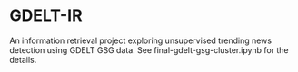 # GDELT-IR
An information retrieval project exploring unsupervised trending news detection using GDELT GSG data.
See final-gdelt-gsg-cluster.ipynb for the details.
